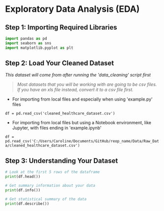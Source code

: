 # Exploratory Data Analysis (EDA)

## Step 1: Importing Required Libraries

```python
import pandas as pd
import seaborn as sns
import matplotlib.pyplot as plt

```

## Step 2: Load Your Cleaned Dataset

_This dataset will come from after running the 'data_cleaning' script first_

> _Most datasets that you will be working with are going to be csv files. If you have an xls file instead, convert it to a csv file first._

- For importing from local files and especially when using 'example.py' files

`df = pd.read_csv('cleaned_healthcare_dataset.csv')`

- For importing from local files but using a Notebook environment, like Jupyter, with files ending in 'example.ipynb'

`df = pd.read_csv('C:/Users/Caroline/Documents/GitHub/reop_name/Data/Raw_Data/cleaned_healthcare_dataset.csv')`

## Step 3: Understanding Your Dataset

```python
# Look at the first 5 rows of the dataframe
print(df.head())

# Get summary information about your data
print(df.info())

# Get statistical summary of the data
print(df.describe())

```
